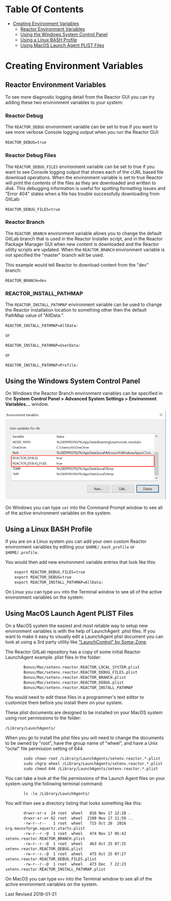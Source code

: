 # Table Of Contents #

- [Creating Environment Variables](Creating-Environment-Variables.md)
	- [Reactor Environment Variables](Creating-Environment-Variables.md#reactor-environment-variables)
	- [Using the Windows System Control Panel](Creating-Environment-Variables.md#using-the-windows-system-control-panel)
	- [Using a Linux BASH Profile](Creating-Environment-Variables.md#using-a-linux-bash-profile)
	- [Using MacOS Launch Agent PLIST Files](Creating-Environment-Variables.md#using-macos-launch-agent-plist-files)
	
# <a name="creating-environment-variables"></a>Creating Environment Variables #

## <a name="reactor-environment-variables"></a>Reactor Environment Variables ##

To see more diagnostic logging detail from the Reactor GUI you can try adding these two environment variables to your system:

### Reactor Debug ###

The `REACTOR_DEBUG` environment variable can be set to true if you want to see more verbose Console logging output when you run the Reactor GUI:

`REACTOR_DEBUG=true`

### Reactor Debug Files ###

The `REACTOR_DEBUG_FILES` environment variable can be set to true if you want to see Console logging output that shows each of the cURL based file download operations. When the environment variable is set to true Reactor will print the contents of the files as they are downloaded and written to disk. This debugging information is useful for spotting formatting issues and "Error 404" states when a file has trouble successfully downloading from GitLab:

`REACTOR_DEBUG_FILES=true`

### Reactor Branch ###

The `REACTOR_BRANCH` environment variable allows you to change the default GitLab branch that is used in the Reactor Installer script, and in the Reactor Package Manager GUI when new content is downloaded and the Reactor utility scripts are updated. When the `REACTOR_BRANCH` environment variable is not specified the "master" branch will be used.

This example would tell Reactor to download content from the "dev" branch:

`REACTOR_BRANCH=dev` 

### REACTOR_INSTALL_PATHMAP ###

The `REACTOR_INSTALL_PATHMAP` environment variable can be used to change the Reactor installation location to something other then the default PathMap value of "AllData:".

`REACTOR_INSTALL_PATHMAP=AllData:`

or

`REACTOR_INSTALL_PATHMAP=UserData:`

or

`REACTOR_INSTALL_PATHMAP=Profile:`

## <a name="using-the-windows-system-control-panel"></a>Using the Windows System Control Panel ##

On Windows the Reactor Branch environment variables can be specified in the **System Control Panel > Advanced System Settings > Environment Variables...** window. 

![Windows Environment Variables](Images/windows-environment-variables.png)

On Windows you can type `set` into the Command Prompt window to see all of the active environment variables on the system.

## <a name="using-a-linux-bash-profile"></a>Using a Linux BASH Profile ##

If you are on a Linux system you can add your own custom Reactor environment variables by editing your `$HOME/.bash_profile` or `$HOME/.profile`.

You would then add new environment variable entries that look like this:

		export REACTOR_DEBUG_FILES=true
		export REACTOR_DEBUG=true
		export REACTOR_INSTALL_PATHMAP=AllData:

On Linux you can type `env` into the Terminal window to see all of the active environment variables on the system.

## <a name="using-macos-launch-agent-plist-files"></a>Using MacOS Launch Agent PLIST Files ##

On a MacOS system the easiest and most reliable way to setup new environment variables is with the help of LaunchAgent .plist files. If you want to make it easy to visually edit a LaunchAgent plist document you can look at using a 3rd party utility like ["LaunchControl" by Soma-Zone](http://www.soma-zone.com/LaunchControl/).

The Reactor GitLab repository has a copy of some initial Reactor LaunchAgent example .plist files in the folder:

			Bonus/Mac/setenv.reactor.REACTOR_LOCAL_SYSTEM.plist
			Bonus/Mac/setenv.reactor.REACTOR_DEBUG_FILES.plist
			Bonus/Mac/setenv.reactor.REACTOR_BRANCH.plist
			Bonus/Mac/setenv.reactor.REACTOR_DEBUG.plist
			Bonus/Mac/setenv.reactor.REACTOR_INSTALL_PATHMAP

You would need to edit these files in a programmer's text editor to customize them before you install them on your system.

These plist documents are designed to be installed on your MacOS system using root permissions to the folder:

`/Library/LaunchAgents/`

When you go to install the plist files you will need to change the documents to be owned by "root", have the group name of "wheel", and have a Unix "octal" file permission setting of 644.

			sudo chown root /Library/LaunchAgents/setenv.reactor.*.plist
			sudo chgrp wheel /Library/LaunchAgents/setenv.reactor.*.plist
			sudo chmod 644 /Library/LaunchAgents/setenv.reactor.*.plist

You can take a look at the file permissions of the Launch Agent files on your system using the following terminal command:

			ls -la /Library/LaunchAgents/

You will then see a directory listing that looks something like this:

			drwxr-xr-x  24 root  wheel   816 Nov 17 12:28 .
			drwxr-xr-x+ 62 root  wheel  2108 Nov 17 11:59 ..
			-rw-r--r--   1 root  wheel   715 Oct 26  2016 org.macosforge.xquartz.startx.plist
			-rw-r--r--@  1 root  wheel   474 Nov 17 05:42 setenv.reactor.REACTOR_BRANCH.plist
			-rw-r--r--@  1 root  wheel   463 Oct 25 07:25 setenv.reactor.REACTOR_DEBUG.plist
			-rw-r--r--@  1 root  wheel   475 Oct 25 07:27 setenv.reactor.REACTOR_DEBUG_FILES.plist
			-rw-r--r--@  1 root  wheel   473 Dec  7 22:23 setenv.reactor.REACTOR_INSTALL_PATHMAP.plist

On MacOS you can type `env` into the Terminal window to see all of the active environment variables on the system.


Last Revised 2018-01-21
